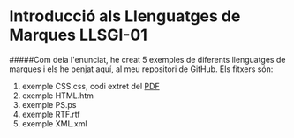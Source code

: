 # Introducció als Llenguatges de Marques LLSGI-01
#####Com deia l'enunciat, he creat 5 exemples de diferents llenguatges de marques i els he penjat aquí, al meu repositori de GitHub.
Els fitxers són:

1. exemple CSS.css, codi extret del [PDF][pdf]
2. exemple HTML.htm
3. exemple PS.ps
4. exemple RTF.rtf
5. exemple XML.xml

[pdf]: http://fpadistancia.caib.es/pluginfile.php/295262/mod_resource/content/2/Llenguatges%20de%20Marques%20y%20Sistemes%20de%20Gesti%C3%B3%20de%20la%20Informaci%C3%B3%20%28Dist%C3%A0ncia%29.pdf
